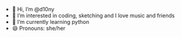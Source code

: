 - 👋 Hi, I’m @d10ny
- 👀 I’m interested in coding, sketching and I love music and friends
- 🌱 I’m currently learning python
- 😄 Pronouns: she/her

<!---
d10ny/d10ny is a ✨ special ✨ repository because its `README.md` (this file) appears on your GitHub profile.
You can click the Preview link to take a look at your changes.
--->
